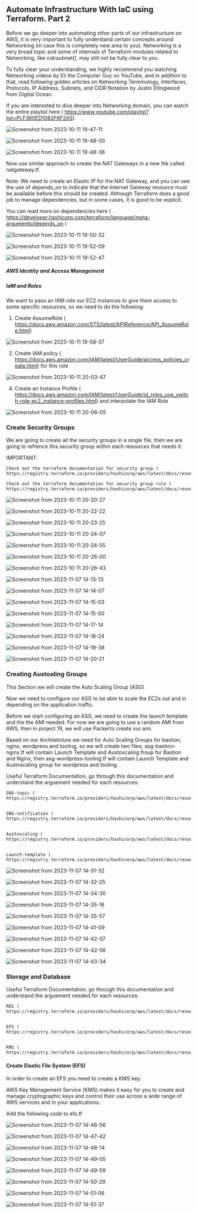 ## Automate Infrastructure With IaC using Terraform. Part 2

Before we go deeper into automating other parts of our infrastructure on AWS, it is very important to fully understand certain concepts around Networking (in case this is completely new area to you). Networking is a very broad topic and some of internals of Terraform modules related to Networking, like cidrsubnet(), may still not be fully clear to you.

To fully clear your understanding, we highly recommend you watching Networking videos by Eli the Computer Guy on YouTube, and in addition to that, read following golden articles on Networking Terminology, Interfaces, Protocols, IP Address, Subnets, and CIDR Notation by Justin Ellingwood from Digital Ocean.


If you are interested to dive deeper into Networking domain, you can watch the entire playlist here ( https://www.youtube.com/playlist?list=PLF360ED1082F6F2A5).


![Screenshot from 2023-10-11 19-47-11](https://github.com/ekomoku/ekom-pbl/assets/66005935/1e91bc4e-36f8-4f6d-8638-f1092846371d)


![Screenshot from 2023-10-11 19-48-00](https://github.com/ekomoku/ekom-pbl/assets/66005935/e2060231-c471-432e-99a3-287c39bfdb92)


![Screenshot from 2023-10-11 19-48-38](https://github.com/ekomoku/ekom-pbl/assets/66005935/6764692c-1c80-466e-a5ec-032a89b61c31)


Now use similar approach to create the NAT Gateways in a new file called natgateway.tf.

Note: We need to create an Elastic IP for the NAT Gateway, and you can see the use of depends_on to indicate that the Internet Gateway resource must be available before this should be created. Although Terraform does a good job to manage dependencies, but in some cases, it is good to be explicit.

You can read more on dependencies here ( https://developer.hashicorp.com/terraform/language/meta-arguments/depends_on )


![Screenshot from 2023-10-11 19-50-32](https://github.com/ekomoku/ekom-pbl/assets/66005935/580bc8b8-0fd8-465d-adb3-7348d50f39a8)


![Screenshot from 2023-10-11 19-52-09](https://github.com/ekomoku/ekom-pbl/assets/66005935/c7bde393-78e5-46f7-a3a3-71c2c5da4dd3)


![Screenshot from 2023-10-11 19-52-47](https://github.com/ekomoku/ekom-pbl/assets/66005935/ab9539e4-b242-4a4b-872a-5937ea35b3a3)


##### AWS Identity and Access Management

##### IaM and Roles


We want to pass an IAM role our EC2 instances to give them access to some specific resources, so we need to do the following:

1. Create AssumeRole ( https://docs.aws.amazon.com/STS/latest/APIReference/API_AssumeRole.html)

![Screenshot from 2023-10-11 19-58-37](https://github.com/ekomoku/ekom-pbl/assets/66005935/4b1e7882-4b8e-426f-bd73-2979b183dfd8)


2. Create IAM policy ( https://docs.aws.amazon.com/IAM/latest/UserGuide/access_policies_create.html)  for this role 


![Screenshot from 2023-10-11 20-03-47](https://github.com/ekomoku/ekom-pbl/assets/66005935/c7e71cdd-54b6-447c-9ecb-cb6c39d07dbe)


4. Create an Instance Profile ( https://docs.aws.amazon.com/IAM/latest/UserGuide/id_roles_use_switch-role-ec2_instance-profiles.html) and interpolate the IAM Role


![Screenshot from 2023-10-11 20-06-05](https://github.com/ekomoku/ekom-pbl/assets/66005935/1814c1cf-14db-48d1-afe3-e9cef4385e24)


### Create Security Groups

We are going to create all the security groups in a single file, then we are going to refrence this security group within each resources that needs it.

IMPORTANT:

    Check out the terraform documentation for security group ( https://registry.terraform.io/providers/hashicorp/aws/latest/docs/resources/security_group)

    Check out the terraform documentation for security group rule ( https://registry.terraform.io/providers/hashicorp/aws/latest/docs/resources/security_group_rule) 


![Screenshot from 2023-10-11 20-20-27](https://github.com/ekomoku/ekom-pbl/assets/66005935/51925ab4-baeb-4889-97f3-458434115300)


![Screenshot from 2023-10-11 20-22-22](https://github.com/ekomoku/ekom-pbl/assets/66005935/a775ad34-6b52-4e1b-a939-53da65cb659a)


![Screenshot from 2023-10-11 20-23-25](https://github.com/ekomoku/ekom-pbl/assets/66005935/94c4da48-dbc3-44b3-902b-658578d9a3b2)


![Screenshot from 2023-10-11 20-24-07](https://github.com/ekomoku/ekom-pbl/assets/66005935/67e90137-91a4-4714-a9eb-b30cdc0757da)


![Screenshot from 2023-10-11 20-24-55](https://github.com/ekomoku/ekom-pbl/assets/66005935/a4ca6669-0942-403f-bff6-109e8a41fc4b)


![Screenshot from 2023-10-11 20-26-00](https://github.com/ekomoku/ekom-pbl/assets/66005935/35e7d705-d505-4ace-8257-5e67866147eb)


![Screenshot from 2023-10-11 20-26-43](https://github.com/ekomoku/ekom-pbl/assets/66005935/794f266e-2b4b-432d-9fb3-b26e5c99df13)


![Screenshot from 2023-11-07 14-13-13](https://github.com/ekomoku/ekom-pbl/assets/66005935/3123c85c-a1af-4bcf-aabb-ef822c1d5eb6)


![Screenshot from 2023-11-07 14-14-07](https://github.com/ekomoku/ekom-pbl/assets/66005935/f1d017f9-8243-4057-b8c5-57ac3ab1af81)


![Screenshot from 2023-11-07 14-15-03](https://github.com/ekomoku/ekom-pbl/assets/66005935/14944a7c-d11b-415b-be8a-e81ca23446f0)


![Screenshot from 2023-11-07 14-15-50](https://github.com/ekomoku/ekom-pbl/assets/66005935/e93edcef-694d-47d4-b3d1-ad5efa65cd9c)


![Screenshot from 2023-11-07 14-17-14](https://github.com/ekomoku/ekom-pbl/assets/66005935/3e20b384-dac3-43ef-a782-adb7da6d322d)


![Screenshot from 2023-11-07 14-18-24](https://github.com/ekomoku/ekom-pbl/assets/66005935/1e1238e4-6b49-44f4-b61f-789180c52024)


![Screenshot from 2023-11-07 14-19-38](https://github.com/ekomoku/ekom-pbl/assets/66005935/87cd1536-a990-40bc-9100-bb766408c4fc)


![Screenshot from 2023-11-07 14-20-21](https://github.com/ekomoku/ekom-pbl/assets/66005935/52d23c75-efbc-441a-bfc2-e9043f3b0996)



### Creating Austoaling Groups

This Section we will create the Auto Scaling Group (ASG)

Now we need to configure our ASG to be able to scale the EC2s out and in depending on the application traffic.

Before we start configuring an ASG, we need to create the launch template and the the AMI needed. For now we are going to use a random AMI from AWS, then in project 19, we will use Packerto create our ami.

Based on our Architetcture we need for Auto Scaling Groups for bastion, nginx, wordpress and tooling, so we will create two files; asg-bastion-nginx.tf will contain Launch Template and
Austoscaling froup for Bastion and Nginx, then asg-wordpress-tooling.tf will contain Launch Template and Austoscaling group for wordpress and tooling.

Useful Terraform Documentation, go through this documentation and understand the arguement needed for each resources:

    SNS-topic ( https://registry.terraform.io/providers/hashicorp/aws/latest/docs/resources/sns_topic)

    
    SNS-notification ( https://registry.terraform.io/providers/hashicorp/aws/latest/docs/resources/autoscaling_notification)

    
    Austoscaling ( https://registry.terraform.io/providers/hashicorp/aws/latest/docs/resources/autoscaling_group)
    

    Launch-template ( https://registry.terraform.io/providers/hashicorp/aws/latest/docs/resources/launch_template)


 ![Screenshot from 2023-11-07 14-31-32](https://github.com/ekomoku/ekom-pbl/assets/66005935/29f810b0-1984-4a37-b37b-f8128653d647)



![Screenshot from 2023-11-07 14-32-25](https://github.com/ekomoku/ekom-pbl/assets/66005935/621ad0c7-01b9-4152-81cc-e8bf74d8536f)


![Screenshot from 2023-11-07 14-34-30](https://github.com/ekomoku/ekom-pbl/assets/66005935/f095603b-257e-4362-b51e-6acc5c23b4c3)


![Screenshot from 2023-11-07 14-35-16](https://github.com/ekomoku/ekom-pbl/assets/66005935/7de83d28-90a2-4f60-a85d-4a82077fbb85)


![Screenshot from 2023-11-07 14-35-57](https://github.com/ekomoku/ekom-pbl/assets/66005935/1df1188f-d2e5-48cf-b112-074f49af1fc7)


![Screenshot from 2023-11-07 14-41-09](https://github.com/ekomoku/ekom-pbl/assets/66005935/67f29528-3d28-4c20-af66-59e39fb9b332)


![Screenshot from 2023-11-07 14-42-07](https://github.com/ekomoku/ekom-pbl/assets/66005935/62d6a475-41dc-4c90-8805-e3131c5db2a3)


![Screenshot from 2023-11-07 14-42-56](https://github.com/ekomoku/ekom-pbl/assets/66005935/f79254a8-67ae-41aa-ba29-84217b6e49bd)


![Screenshot from 2023-11-07 14-43-34](https://github.com/ekomoku/ekom-pbl/assets/66005935/c0e2fbc7-cba6-4668-89fe-6b3b030f8e33)



### Storage and Database

Useful Terraform Documentation, go through this documentation and understand the arguement needed for each resources:

    RDS ( https://registry.terraform.io/providers/hashicorp/aws/latest/docs/resources/db_subnet_group)

    
    EFS ( https://registry.terraform.io/providers/hashicorp/aws/latest/docs/resources/efs_file_system)

    
    KMS ( https://registry.terraform.io/providers/hashicorp/aws/latest/docs/resources/kms_key)

    
   #### Create Elastic File System (EFS)


In order to create an EFS you need to create a KMS key.


AWS Key Management Service (KMS) makes it easy for you to create and manage cryptographic keys and control their use across a wide range of AWS services and in your applications.


Add the following code to efs.tf


![Screenshot from 2023-11-07 14-46-56](https://github.com/ekomoku/ekom-pbl/assets/66005935/04f9b818-31b0-48a8-82c5-31bf86656021)


![Screenshot from 2023-11-07 14-47-42](https://github.com/ekomoku/ekom-pbl/assets/66005935/cfe9b3e2-405e-44c2-9a10-7eeaf0a2584a)


![Screenshot from 2023-11-07 14-48-14](https://github.com/ekomoku/ekom-pbl/assets/66005935/b6240866-e445-4b00-8830-8dfd4131ddfd)


![Screenshot from 2023-11-07 14-49-05](https://github.com/ekomoku/ekom-pbl/assets/66005935/784f8bfc-fe2c-4306-ae84-fae1fe19b421)


![Screenshot from 2023-11-07 14-49-59](https://github.com/ekomoku/ekom-pbl/assets/66005935/20757d44-4eaa-4443-85a4-f18479a87284)


![Screenshot from 2023-11-07 14-50-29](https://github.com/ekomoku/ekom-pbl/assets/66005935/a9accbf1-ee28-4552-8965-03e941061f6b)


![Screenshot from 2023-11-07 14-51-06](https://github.com/ekomoku/ekom-pbl/assets/66005935/90b7849d-2800-4310-83d6-d60906156719)


![Screenshot from 2023-11-07 14-51-37](https://github.com/ekomoku/ekom-pbl/assets/66005935/1728e891-c6dc-4672-bd0c-add3030b4c14)
